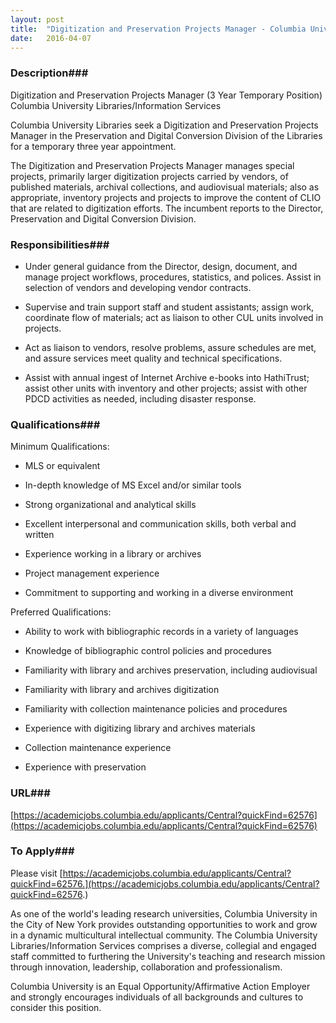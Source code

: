 ```yaml
---
layout: post
title:  "Digitization and Preservation Projects Manager - Columbia University"
date:   2016-04-07
---
```


### Description###

Digitization and Preservation Projects Manager (3 Year Temporary Position)
Columbia University Libraries/Information Services

Columbia University Libraries seek a Digitization and Preservation Projects Manager in the Preservation and Digital Conversion Division of the Libraries for a temporary three year appointment.

The Digitization and Preservation Projects Manager manages special projects, primarily larger digitization projects carried by vendors, of published materials, archival collections, and audiovisual materials; also as appropriate, inventory projects and projects to improve the content of CLIO that are related to digitization efforts. The incumbent reports to the Director, Preservation and Digital Conversion Division. 



### Responsibilities###

* Under general guidance from the Director, design, document, and manage project workflows, procedures, statistics, and polices. Assist in selection of vendors and developing vendor contracts.

* Supervise and train support staff and student assistants; assign work, coordinate flow of materials; act as liaison to other CUL units involved in projects.

* Act as liaison to vendors, resolve problems, assure schedules are met, and assure services meet quality and technical specifications.

* Assist with annual ingest of Internet Archive e-books into HathiTrust; assist other units with inventory and other projects; assist with other PDCD activities as needed, including disaster response.


### Qualifications###

Minimum Qualifications:

* MLS or equivalent

* In-depth knowledge of MS Excel and/or similar tools 

* Strong organizational and analytical skills 

* Excellent interpersonal and communication skills, both verbal and written 

* Experience working in a library or archives 

* Project management experience 

* Commitment to supporting and working in a diverse environment

Preferred Qualifications:

* Ability to work with bibliographic records in a variety of languages 

* Knowledge of bibliographic control policies and procedures 

* Familiarity with library and archives preservation, including audiovisual 

* Familiarity with library and archives digitization 

* Familiarity with collection maintenance policies and procedures 

* Experience with digitizing library and archives materials 

* Collection maintenance experience 

* Experience with preservation






### URL###

[https://academicjobs.columbia.edu/applicants/Central?quickFind=62576](https://academicjobs.columbia.edu/applicants/Central?quickFind=62576)

### To Apply###

Please visit [https://academicjobs.columbia.edu/applicants/Central?quickFind=62576.](https://academicjobs.columbia.edu/applicants/Central?quickFind=62576.)

As one of the world's leading research universities, Columbia University in the City of New York provides outstanding opportunities to work and grow in a dynamic multicultural intellectual community. The Columbia University Libraries/Information Services comprises a diverse, collegial and engaged staff committed to furthering the University's teaching and research mission through innovation, leadership, collaboration and professionalism.

Columbia University is an Equal Opportunity/Affirmative Action Employer and strongly encourages individuals of all backgrounds and cultures to consider this position.





